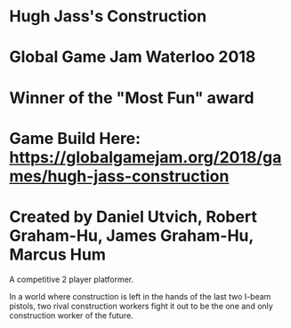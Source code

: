 # Hugh Jass's Construction
# Global Game Jam Waterloo 2018
# Winner of the "Most Fun" award
# Game Build Here: https://globalgamejam.org/2018/games/hugh-jass-construction
# Created by Daniel Utvich, Robert Graham-Hu, James Graham-Hu, Marcus Hum

A competitive 2 player platformer. 

In a world where construction is left in the hands of the last two I-beam pistols, two rival construction workers fight it out to be the one and only construction worker of the future.
